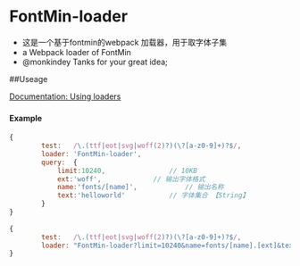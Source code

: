 # FontMin-loader
- 这是一个基于fontmin的webpack 加载器，用于取字体子集
- a Webpack loader of FontMin
- @monkindey Tanks for your great idea;

##Useage

[Documentation: Using loaders](http://webpack.github.io/docs/using-loaders.html)

#### Example　

```javascript
{
		test:   /\.(ttf|eot|svg|woff(2)?)(\?[a-z0-9]+)?$/,
		loader: 'FontMin-loader',
		query:  {
			limit:10240,				// 10KB
			ext:'woff',				// 输出字体格式
			name:'fonts/[name]',			// 输出名称
			text:'helloworld' 			// 字体集合 【String】
		}
}
 
{
		test:   /\.(ttf|eot|svg|woff(2)?)(\?[a-z0-9]+)?$/,
		loader: "FontMin-loader?limit=10240&name=fonts/[name].[ext]&text=helloworld",
}
```
